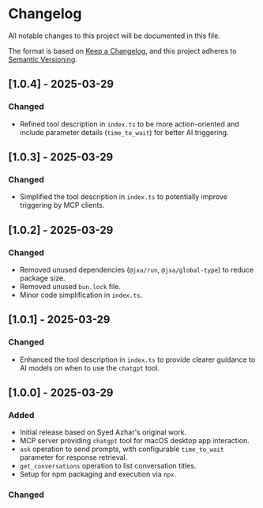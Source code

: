# Changelog

All notable changes to this project will be documented in this file.

The format is based on [Keep a Changelog](https://keepachangelog.com/en/1.0.0/),
and this project adheres to [Semantic Versioning](https://semver.org/spec/v2.0.0.html).

## [1.0.4] - 2025-03-29

### Changed
- Refined tool description in `index.ts` to be more action-oriented and include parameter details (`time_to_wait`) for better AI triggering.

## [1.0.3] - 2025-03-29

### Changed
- Simplified the tool description in `index.ts` to potentially improve triggering by MCP clients.

## [1.0.2] - 2025-03-29

### Changed
- Removed unused dependencies (`@jxa/run`, `@jxa/global-type`) to reduce package size.
- Removed unused `bun.lock` file.
- Minor code simplification in `index.ts`.

## [1.0.1] - 2025-03-29

### Changed
- Enhanced the tool description in `index.ts` to provide clearer guidance to AI models on when to use the `chatgpt` tool.

## [1.0.0] - 2025-03-29

### Added
- Initial release based on Syed Azhar's original work.
- MCP server providing `chatgpt` tool for macOS desktop app interaction.
- `ask` operation to send prompts, with configurable `time_to_wait` parameter for response retrieval.
- `get_conversations` operation to list conversation titles.
- Setup for npm packaging and execution via `npx`.

### Changed
